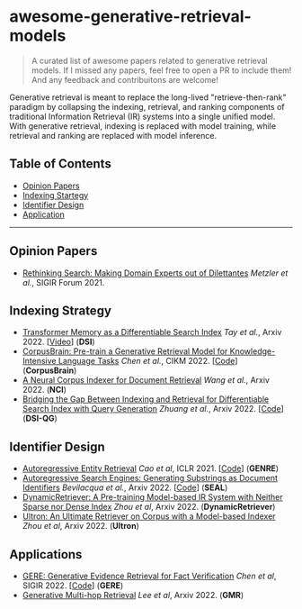 # awesome-generative-retrieval-models

> A curated list of awesome papers related to generative retrieval models. If I missed any papers, feel free to open a PR to include them! And any feedback and contribuitons are welcome!

Generative retrieval is meant to replace the long-lived "retrieve-then-rank" paradigm by collapsing the indexing, retrieval, and ranking components of traditional Information Retrieval (IR) systems into a single unified model.
With generative retrieval, indexing is replaced with model training, while retrieval and ranking are replaced with model inference.

## Table of Contents
- [Opinion Papers](#opinion-papers)
- [Indexing Startegy](#indexing-startegy)
- [Identifier Design](#identifier-design)
- [Application](#application)

***

## Opinion Papers

- [Rethinking Search: Making Domain Experts out of Dilettantes](https://arxiv.org/pdf/2105.02274.pdf) *Metzler et al.*, SIGIR Forum 2021.

## Indexing Strategy
- [Transformer Memory as a Differentiable Search Index](https://arxiv.org/abs/2202.06991) *Tay et al.*, Arxiv 2022. [[Video](https://www.youtube.com/watch?v=qlB0TPBQ7YY)] (**DSI**)
- [CorpusBrain: Pre-train a Generative Retrieval Model for Knowledge-Intensive Language Tasks](https://arxiv.org/abs/2208.07652) *Chen et al.*, CIKM 2022. [[Code](https://github.com/ict-bigdatalab/CorpusBrain)] (**CorpusBrain**)
- [A Neural Corpus Indexer for Document Retrieval](https://arxiv.org/abs/2206.02743) *Wang et al.*, Arxiv 2022. (**NCI**)
- [Bridging the Gap Between Indexing and Retrieval for Differentiable Search Index with Query Generation](https://arxiv.org/abs/2206.10128) *Zhuang et al.*, Arxiv 2022. [[Code](https://github.com/ArvinZhuang/DSI-transformers)] (**DSI-QG**)

## Identifier Design
- [Autoregressive Entity Retrieval](https://arxiv.org/pdf/2010.00904.pdf) *Cao et al*, ICLR 2021. [[Code](https://github.com/facebookresearch/GENRE)] (**GENRE**)
- [Autoregressive Search Engines: Generating Substrings as Document Identifiers](https://arxiv.org/pdf/2204.10628.pdf) *Bevilacqua et al.*, Arxiv 2022. [[Code](https://github.com/facebookresearch/SEAL)] (**SEAL**)
- [DynamicRetriever: A Pre-training Model-based IR System with Neither Sparse nor Dense Index](https://arxiv.org/pdf/2203.00537.pdf) *Zhou et al*, Arxiv 2022. (**DynamicRetriever**)
- [Ultron: An Ultimate Retriever on Corpus with a Model-based Indexer](https://arxiv.org/pdf/2208.09257.pdf) *Zhou et al*, Arxiv 2022. (**Ultron**)

## Applications
- [GERE: Generative Evidence Retrieval for Fact Verification](https://dl.acm.org/doi/pdf/10.1145/3477495.3531827) *Chen et al*, SIGIR 2022. [[Code](https://github.com/Chriskuei/GERE)] (**GERE**)
- [Generative Multi-hop Retrieval](https://arxiv.org/pdf/2204.13596.pdf) *Lee et al*, Arxiv 2022. (**GMR**)

